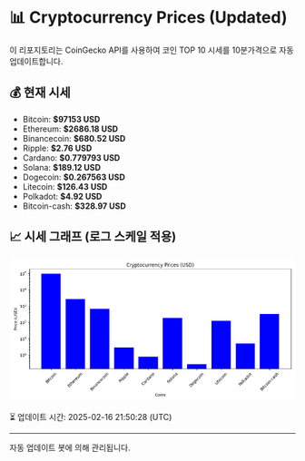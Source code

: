 
# 📊 Cryptocurrency Prices (Updated)

이 리포지토리는 CoinGecko API를 사용하여 코인 TOP 10 시세를 10분가격으로 자동 업데이트합니다.

## 💰 현재 시세
- Bitcoin: **$97153 USD**
- Ethereum: **$2686.18 USD**
- Binancecoin: **$680.52 USD**
- Ripple: **$2.76 USD**
- Cardano: **$0.779793 USD**
- Solana: **$189.12 USD**
- Dogecoin: **$0.267563 USD**
- Litecoin: **$126.43 USD**
- Polkadot: **$4.92 USD**
- Bitcoin-cash: **$328.97 USD**

## 📈 시세 그래프 (로그 스케일 적용)
![Crypto Prices](crypto_prices.png)

⏳ 업데이트 시간: 2025-02-16 21:50:28 (UTC)

---
자동 업데이트 봇에 의해 관리됩니다.
